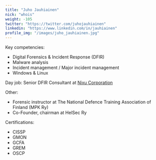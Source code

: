 ```yaml
---
title: "Juho Jauhiainen"
nick: "whois"
weight: -105
twitter: "https://twitter.com/juhojauhiainen"
linkedin: "https://www.linkedin.com/in/jauhiainen"
profile_img: "/images/juho_jauhiainen.jpg"
---
```


Key competencies:
* Digital Forensics & Incident Response (DFIR)
* Malware analysis
* Incident management / Major incident management
* Windows & Linux

Day job: Senior DFIR Consultant at [Nixu Corporation](https://www.nixu.com)

Other:
* Forensic instructor at The National Defence Training Association of Finland (MPK Ry)
* Co-Founder, chairman at HelSec Ry

Certifications:
* CISSP
* GMON
* GCFA
* GREM
* OSCP
